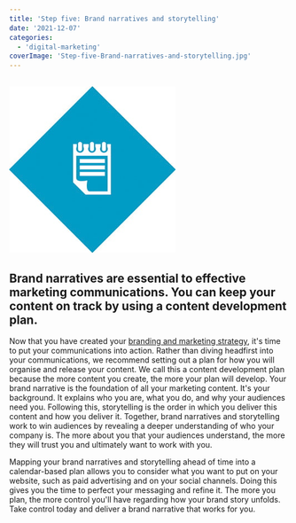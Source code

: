 ```yaml
---
title: 'Step five: Brand narratives and storytelling'
date: '2021-12-07'
categories:
  - 'digital-marketing'
coverImage: 'Step-five-Brand-narratives-and-storytelling.jpg'
---
```


## ![](images/icon-step5-1.jpg)

## Brand narratives are essential to effective marketing communications. You can keep your content on track by using a content development plan.



Now that you have created your [branding and marketing strategy](https://ebp-copy.eblue-hosting.co.uk/blog/creating-a-branding-and-marketing-strategy/), it's time to put your communications into action. Rather than diving headfirst into your communications, we recommend setting out a plan for how you will organise and release your content. We call this a content development plan because the more content you create, the more your plan will develop. Your brand narrative is the foundation of all your marketing content. It's your background. It explains who you are, what you do, and why your audiences need you. Following this, storytelling is the order in which you deliver this content and how you deliver it. Together, brand narratives and storytelling work to win audiences by revealing a deeper understanding of who your company is. The more about you that your audiences understand, the more they will trust you and ultimately want to work with you.



Mapping your brand narratives and storytelling ahead of time into a calendar-based plan allows you to consider what you want to put on your website, such as paid advertising and on your social channels. Doing this gives you the time to perfect your messaging and refine it. The more you plan, the more control you'll have regarding how your brand story unfolds. Take control today and deliver a brand narrative that works for you.
